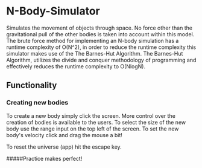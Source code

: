 # N-Body-Simulator

Simulates the movement of objects through space. No force other than the gravitational pull of the other bodies is taken into account
within this model. The brute force method for implementing an N-body simulation has a runtime complexity of O(N^2), in order to reduce the
runtime complexity this simulator makes use of the The Barnes-Hut Algorithm. The Barnes-Hut Algorithm, utilizes the divide and conquer
methodology of programming and effectively reduces the runtime complexity to O(NlogN).

## Functionality

### Creating new bodies

To create a new body simply click the screen. More control over the creation of bodies is available to the users. To select the size of the
new body use the range input on the top left of the screen. To set the new body's velocity click and drag the mouse a bit!

To reset the universe (app) hit the escape key.

#####Practice makes perfect!
